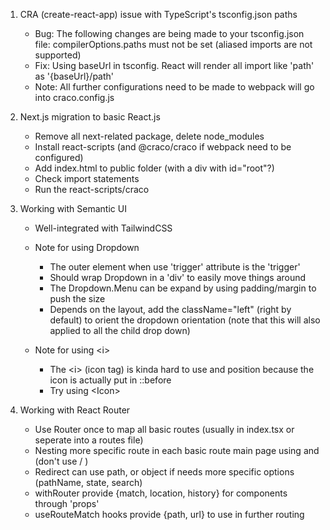 
1. CRA (create-react-app) issue with TypeScript's tsconfig.json paths
    - Bug: The following changes are being made to your tsconfig.json file: compilerOptions.paths must not be set (aliased imports are not supported)
    - Fix: Using baseUrl in tsconfig. React will render all import like 'path' as '{baseUrl}/path'
    - Note: All further configurations need to be made to webpack will go into craco.config.js

2. Next.js migration to basic React.js
    - Remove all next-related package, delete node_modules
    - Install react-scripts (and @craco/craco if webpack need to be configured)
    - Add index.html to public folder (with a div with id="root"?)
    - Check import statements
    - Run the react-scripts/craco 

3. Working with Semantic UI
    - Well-integrated with TailwindCSS
  
    - Note for using Dropdown
      - The outer element when use 'trigger' attribute is the 'trigger'
      - Should wrap Dropdown in a 'div' to easily move things around
      - The Dropdown.Menu can be expand by using padding/margin to push the size
      - Depends on the layout, add the className="left" (right by default) to orient the dropdown orientation (note that this will also applied to all the child drop down)
  
    - Note for using \<i\>
      - The \<i\> (icon tag) is kinda hard to use and position because the icon is actually put in ::before
      - Try using \<Icon\> 

4. Working with React Router
    - Use Router once to map all basic routes (usually in index.tsx or seperate into a routes file)
    - Nesting more specific route in each basic route main page using <Switch> and <Route> (don't use <Router> / <BrowserRouter>)
    - Redirect can use path, or object if needs more specific options (pathName, state, search)
    - withRouter provide {match, location, history} for components through 'props'
    - useRouteMatch hooks provide {path, url} to use in further routing